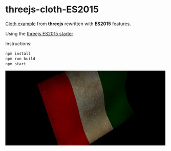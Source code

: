 # threejs-cloth-ES2015

[Cloth example](http://threejs.org/examples/#webgl_animation_cloth) from **threejs** rewritten with **ES2015** features.

Using the [threejs ES2015 starter](https://github.com/nikpundik/threejs-starter-npm) 

Instructions:
```
npm install
npm run build
npm start
```


![Alt text](/screenshots/flagwind.jpg?raw=true "Threejs cloth flag wind")



